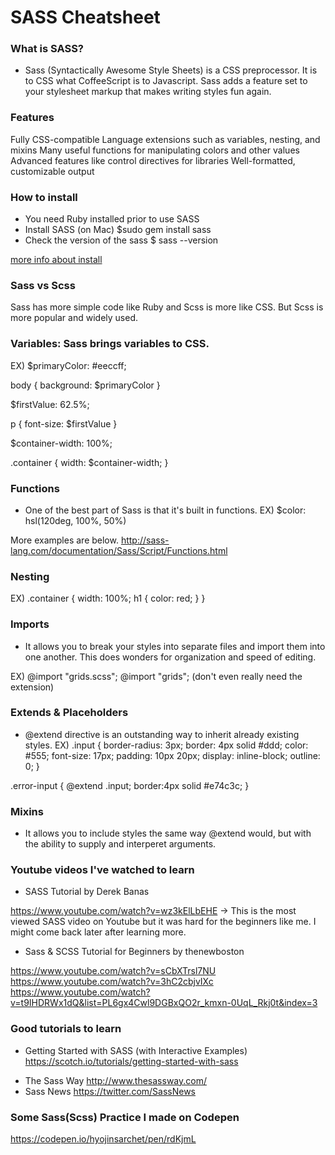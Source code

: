 # SASS Cheatsheet

### What is SASS?

* Sass (Syntactically Awesome Style Sheets) is a CSS preprocessor. It is to CSS what CoffeeScript is to Javascript. Sass adds a feature set to your stylesheet markup that makes writing styles fun again.

### Features

Fully CSS-compatible
Language extensions such as variables, nesting, and mixins
Many useful functions for manipulating colors and other values
Advanced features like control directives for libraries
Well-formatted, customizable output

### How to install

* You need Ruby installed prior to use SASS
* Install SASS (on Mac)
  $sudo gem install sass
* Check the version of the sass
  $ sass --version

[more info about install](https://sass-lang.com/install)

### Sass vs Scss

Sass has more simple code like Ruby and Scss is more like CSS. But Scss is more popular and widely used.

### Variables: Sass brings variables to CSS.

EX)
$primaryColor: #eeccff;

body {
background: $primaryColor
}

$firstValue: 62.5%;

p {
font-size: $firstValue
}

$container-width: 100%;

.container {
width: $container-width;
}

### Functions

* One of the best part of Sass is that it's built in functions.
  EX)
  $color: hsl(120deg, 100%, 50%)

More examples are below.
http://sass-lang.com/documentation/Sass/Script/Functions.html

### Nesting

EX)
.container {
width: 100%;
h1 {
color: red;
}
}

### Imports

* It allows you to break your styles into separate files and import them into one another. This does wonders for organization and speed of editing.

EX)
@import "grids.scss";
@import "grids"; (don't even really need the extension)

### Extends & Placeholders

* @extend directive is an outstanding way to inherit already existing styles.
  EX)
  .input {
  border-radius: 3px;
  border: 4px solid #ddd;
  color: #555;
  font-size: 17px;
  padding: 10px 20px;
  display: inline-block;
  outline: 0;
  }

.error-input {
@extend .input;
border:4px solid #e74c3c;
}

### Mixins

* It allows you to include styles the same way @extend would, but with the ability to supply and interperet arguments.

### Youtube videos I've watched to learn

* SASS Tutorial by Derek Banas

https://www.youtube.com/watch?v=wz3kElLbEHE
-> This is the most viewed SASS video on Youtube but it was hard for the beginners like me.
I might come back later after learning more.

* Sass & SCSS Tutorial for Beginners by thenewboston

https://www.youtube.com/watch?v=sCbXTrsl7NU
https://www.youtube.com/watch?v=3hC2cbjvIXc
https://www.youtube.com/watch?v=t9IHDRWx1dQ&list=PL6gx4Cwl9DGBxQO2r_kmxn-0UqL_Rkj0t&index=3

### Good tutorials to learn

* Getting Started with SASS (with Interactive Examples)
  https://scotch.io/tutorials/getting-started-with-sass

- The Sass Way
  http://www.thesassway.com/
- Sass News
  https://twitter.com/SassNews

### Some Sass(Scss) Practice I made on Codepen

https://codepen.io/hyojinsarchet/pen/rdKjmL
